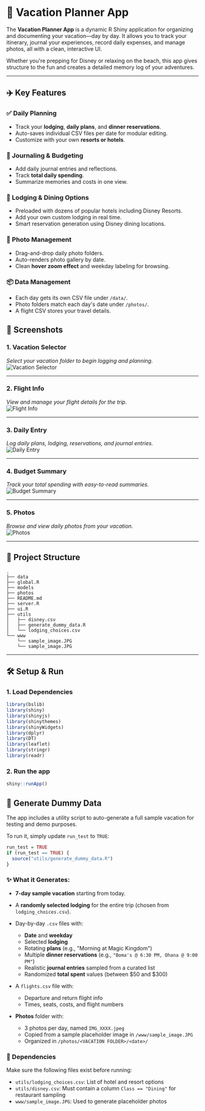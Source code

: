 # 🌴 Vacation Planner App

The **Vacation Planner App** is a dynamic R Shiny application for organizing and documenting your vacation—day by day. It allows you to track your itinerary, journal your experiences, record daily expenses, and manage photos, all with a clean, interactive UI.

Whether you're prepping for Disney or relaxing on the beach, this app gives structure to the fun and creates a detailed memory log of your adventures.

---

## ✈️ Key Features

### ✅ Daily Planning

- Track your **lodging**, **daily plans**, and **dinner reservations**.
- Auto-saves individual CSV files per date for modular editing.
- Customize with your own **resorts or hotels**.

### 📔 Journaling & Budgeting

- Add daily journal entries and reflections.
- Track **total daily spending**.
- Summarize memories and costs in one view.

### 🏨 Lodging & Dining Options

- Preloaded with dozens of popular hotels including Disney Resorts.
- Add your own custom lodging in real time.
- Smart reservation generation using Disney dining locations.

### 📸 Photo Management

- Drag-and-drop daily photo folders.
- Auto-renders photo gallery by date.
- Clean **hover zoom effect** and weekday labeling for browsing.

### 📦 Data Management

- Each day gets its own CSV file under `/data/`.
- Photo folders match each day's date under `/photos/`.
- A flight CSV stores your travel details.

## 📸 Screenshots

### 1. Vacation Selector  
_Select your vacation folder to begin logging and planning._  
![Vacation Selector](www/01_vacation_selector.jpg)

---

### 2. Flight Info  
_View and manage your flight details for the trip._  
![Flight Info](www/02_flight_info.jpg)

---

### 3. Daily Entry  
_Log daily plans, lodging, reservations, and journal entries._  
![Daily Entry](www/03_daily_entry.jpg)

---

### 4. Budget Summary  
_Track your total spending with easy-to-read summaries._  
![Budget Summary](www/04_budget_summary.jpg)

---

### 5. Photos  
_Browse and view daily photos from your vacation._  
![Photos](www/05_photos.jpg)

---

## 📂 Project Structure

```
.
├── data
├── global.R
├── models
├── photos
├── README.md
├── server.R
├── ui.R
├── utils
│   ├── disney.csv
│   ├── generate_dummy_data.R
│   └── lodging_choices.csv
└── www
    └── sample_image.JPG
    └── sample_image.JPG
```

---

## 🛠 Setup & Run

### 1. Load Dependencies

```r
library(bslib)
library(shiny)
library(shinyjs)
library(shinythemes)
library(shinyWidgets)
library(dplyr)
library(DT)
library(leaflet)
library(stringr)
library(readr)
```

### 2. Run the app

```r
shiny::runApp()
```
## 🧪 Generate Dummy Data

The app includes a utility script to auto-generate a full sample vacation for testing and demo purposes.

To run it, simply update `run_test` to `TRUE`:

```r
run_test = TRUE
if (run_test == TRUE) {
  source("utils/generate_dummy_data.R")
}
```

### ✨ What it Generates:

- **7-day sample vacation** starting from today.
- A **randomly selected lodging** for the entire trip (chosen from `lodging_choices.csv`).
- Day-by-day `.csv` files with:
  - **Date** and **weekday**
  - Selected **lodging**
  - Rotating **plans** (e.g., "Morning at Magic Kingdom")
  - Multiple **dinner reservations** (e.g., `"Boma's @ 6:30 PM, Ohana @ 9:00 PM"`)
  - Realistic **journal entries** sampled from a curated list
  - Randomized **total spent** values (between $50 and $300)

- A `flights.csv` file with:
  - Departure and return flight info
  - Times, seats, costs, and flight numbers

- **Photos** folder with:
  - 3 photos per day, named `IMG_XXXX.jpeg`
  - Copied from a sample placeholder image in `/www/sample_image.JPG`
  - Organized in `/photos/<VACATION FOLDER>/<date>/`

### 📌 Dependencies

Make sure the following files exist before running:

- `utils/lodging_choices.csv`: List of hotel and resort options
- `utils/disney.csv`: Must contain a column `Class == "Dining"` for restaurant sampling
- `www/sample_image.JPG`: Used to generate placeholder photos
